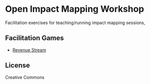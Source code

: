 # Open Impact Mapping Workshop
Facilitation exercises for teaching/running impact mapping sessions, 

## Facilitation Games

* [Revenue Stream](facilitation-games/revenue-stream)

## License

Creative Commons
